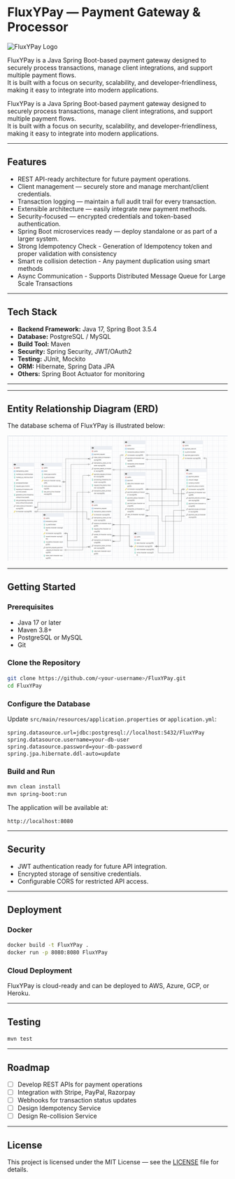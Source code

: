 # FluxYPay — Payment Gateway & Processor

<p align="left">
  <img src="Docs/logo_flx.png" alt="FluxYPay Logo" width="250"/>
</p>

FluxYPay is a Java Spring Boot-based payment gateway designed to securely process transactions, manage client integrations, and support multiple payment flows.  
It is built with a focus on security, scalability, and developer-friendliness, making it easy to integrate into modern applications.


FluxYPay is a Java Spring Boot-based payment gateway designed to securely process transactions, manage client integrations, and support multiple payment flows.  
It is built with a focus on security, scalability, and developer-friendliness, making it easy to integrate into modern applications.

---

## Features
- REST API-ready architecture for future payment operations.
- Client management — securely store and manage merchant/client credentials.
- Transaction logging — maintain a full audit trail for every transaction.
- Extensible architecture — easily integrate new payment methods.
- Security-focused — encrypted credentials and token-based authentication.
- Spring Boot microservices ready — deploy standalone or as part of a larger system.
- Strong Idempotency Check - Generation of Idempotency token and proper validation with consistency
- Smart re collision detection - Any payment duplication using smart methods
- Async Communication - Supports Distributed Message Queue for Large Scale Transactions
---

## Tech Stack
- **Backend Framework:** Java 17, Spring Boot 3.5.4
- **Database:** PostgreSQL / MySQL
- **Build Tool:** Maven
- **Security:** Spring Security, JWT/OAuth2
- **Testing:** JUnit, Mockito
- **ORM:** Hibernate, Spring Data JPA
- **Others:** Spring Boot Actuator for monitoring

---

---

## Entity Relationship Diagram (ERD)

The database schema of FluxYPay is illustrated below:

![ERD.png](Docs%2FERD.png)

---

## Getting Started

### Prerequisites
- Java 17 or later
- Maven 3.8+
- PostgreSQL or MySQL
- Git

### Clone the Repository
```bash
git clone https://github.com/<your-username>/FluxYPay.git
cd FluxYPay
```

### Configure the Database
Update `src/main/resources/application.properties` or `application.yml`:
```properties
spring.datasource.url=jdbc:postgresql://localhost:5432/FluxYPay
spring.datasource.username=your-db-user
spring.datasource.password=your-db-password
spring.jpa.hibernate.ddl-auto=update
```

### Build and Run
```bash
mvn clean install
mvn spring-boot:run
```
The application will be available at:
```
http://localhost:8080
```

---

## Security
- JWT authentication ready for future API integration.
- Encrypted storage of sensitive credentials.
- Configurable CORS for restricted API access.

---

## Deployment

### Docker
```bash
docker build -t FluxYPay .
docker run -p 8080:8080 FluxYPay
```

### Cloud Deployment
FluxYPay is cloud-ready and can be deployed to AWS, Azure, GCP, or Heroku.

---

## Testing
```bash
mvn test
```

---

## Roadmap
- [ ] Develop REST APIs for payment operations
- [ ] Integration with Stripe, PayPal, Razorpay
- [ ] Webhooks for transaction status updates
- [ ] Design Idempotency Service 
- [ ] Design Re-collision Service 

---

## License
This project is licensed under the MIT License — see the [LICENSE](LICENSE) file for details.
